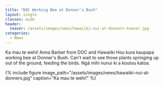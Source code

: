 ```yaml
---
title: "DOC Working Bee at Donner's Bush"
layout: single
classes: wide
header:
  teaser: /assets/images/news/hawaiiki-nui-at-donners-teaser.jpg
categories:
  - News
---
```


Ka mau te wehi!  Anna Barber from DOC and Hawaiiki Hou kura kaupapa working bee at Donner's Bush.  Can't wait to see those plants springing up out of the ground, feeding the birds.  Ngā mihi nunui ki a koutou katoa.


{% include figure image_path="/assets/images/news/hawaiiki-nui-at-donners.jpg" caption="Ka mau te wehi!" %}